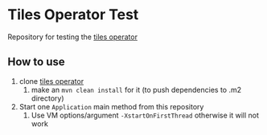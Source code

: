 # Tiles Operator Test
Repository for testing the [tiles operator][tiles-operator-repository]

## How to use
1. clone [tiles operator][tiles-operator-repository]
   1. make an `mvn clean install` for it (to push dependencies to .m2 directory)
2. Start one `Application` main method from this repository
   1. Use VM options/argument `-XstartOnFirstThread` otherwise it will not work




[tiles-operator-repository]: https://github.com/mwttg/tiles-operator
